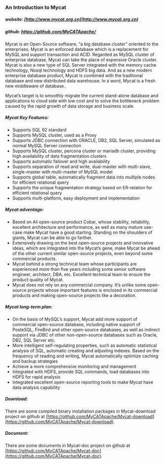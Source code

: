 ### An Introduction to Mycat

##### website: [http://www.mycat.org.cn](http://www.mycat.org.cn)

##### github: [https://github.com/MyCATApache/ ](https://github.com/MyCATApache/ )

Mycat is an Open-Source software, “a big database cluster” oriented to the enterprises. Mycat is an enforced database which is a replacement for MySQL and support transaction and ACID. Regarded as MySQL cluster of enterprise database, Mycat can take the place of expensive Oracle cluster. Mycat is also a new type of SQL Server integrated with the memory cache technology, Nosql technology and HDFS big data. And as a new modern enterprise database product, Mycat is combined with the traditional database and new distributed data warehouse. In a word, Mycat is a fresh new middleware of database..

Mycat’s target is to smoothly migrate the current stand-alone database and applications to cloud side with low cost and to solve the bottleneck problem caused by the rapid growth of data storage and business scale.

##### Mycat Key Features:

* Supports SQL 92 standard
* Supports MySQL cluster, used as a Proxy
* Supports JDBC connection with ORACLE, DB2, SQL Server, simulated as normal MySQL Server connection
* Supports MySQL cluster, percona cluster or mariadb cluster, providing high availability of data fragmentation clusters
* Supports automatic failover and high availability
* Supports separation of read and write, dual-master with multi-slave, single-master with multi-master of MySQL model
* Supports global table, automatically fragment data into multiple nodes for efficient relational query
* Supports the unique fragmentation strategy based on ER-relation for efficient relational query
* Supports multi-platform, easy deployment and implementation

##### Mycat adventage:

* Based on Ali open-source product Cobar, whose stability, reliability, excellent architecture and performance, as well as many mature use-case make Mycat have a good starting. Standing on the shoulders of giants, Mycat can be able to go farther.
* Extensively drawing on the best open-source projects and innovative ideas, which are integrated into the Mycat’s gene, make Mycat be ahead of the other current similar open-source projects, even beyond some commercial products.
* Mycat behind a strong technical team whose participants are experienced more than five years including some senior software engineer, architect, DBA, etc. Excellent technical team to ensure the product quality of Mycat.
* Mycat does not rely on any commercial company. It’s unlike some open-source projects whose important features is enclosed in its commercial products and making open-source projects like a decoration.

##### Mycat long-term plan:

* On the basis of MySQL’s support, Mycat add more support of commercial open-source database, including native support of PosteSQL, FireBird and other open-source databases, as well as indirect support via JDBC of other non-open-source databases such as Oracle, DB2, SQL Server etc.
* More intelligent self-regulating properties, such as automatic statistical analysis of SQL, automatic creating and adjusting indexes. Based on the frequency of reading and writing, Mycat automatically optimize caching and backup strategies
* Achieve a more comprehensive monitoring and management
* Integrated with HDFS, provide SQL commands, load databases into HDFS for rapid analysis
* Integrated excellent open-source reporting tools to make Mycat have data analysis capability 

##### Download:

There are some compiled binary installation packages in Mycat-download project on github at  [https://github.com/MyCATApache/Mycat-download](https://github.com/MyCATApache/Mycat-download).

##### Document:

There are some documents in Mycat-doc project on github at [https://github.com/MyCATApache/Mycat-doc](https://github.com/MyCATApache/Mycat-doc).